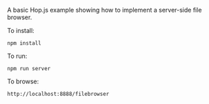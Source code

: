 A basic Hop.js example showing how to implement a server-side
file browser.

To install:

```
npm install
```

To run:

```
npm run server
```

To browse:

```
http://localhost:8888/filebrowser
```
